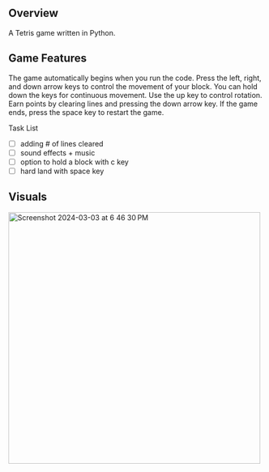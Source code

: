 
## Overview
A Tetris game written in Python.

## Game Features
The game automatically begins when you run the code. Press the left, right, and down arrow keys to control the movement of your block. You can hold down the keys for continuous movement. Use the up key to control rotation. Earn points by clearing lines and pressing the down arrow key. If the game ends, press the space key to restart the game. 

Task List
- [ ] adding # of lines cleared
- [ ] sound effects + music
- [ ] option to hold a block with c key
- [ ] hard land with space key

## Visuals
<img width="497" alt="Screenshot 2024-03-03 at 6 46 30 PM" src="https://github.com/cristine-c/Python-Tetris/assets/43589925/f9e49da2-9d3d-40e1-bf77-f104c42647c5">
